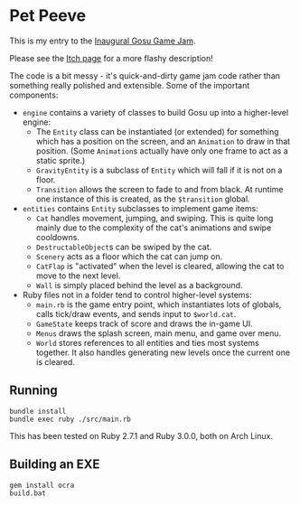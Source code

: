 # Pet Peeve

This is my entry to the [Inaugural Gosu Game Jam](https://itch.io/jam/gosu-game-jam).

Please see the [Itch page](https://orangeflash81.itch.io/pet-peeve) for a more
flashy description!

The code is a bit messy - it's quick-and-dirty game jam code rather than
something really polished and extensible. Some of the important components:

- `engine` contains a variety of classes to build Gosu up into a higher-level
  engine:
  - The `Entity` class can be instantiated (or extended) for something which
    has a position on the screen, and an `Animation` to draw in that position.
    (Some `Animation`s actually have only one frame to act as a static sprite.)
  - `GravityEntity` is a subclass of `Entity` which will fall if it is not on
    a floor.
  - `Transition` allows the screen to fade to and from black. At runtime one
    instance of this is created, as the `$transition` global.
- `entities` contains `Entity` subclasses to implement game items:
  - `Cat` handles movement, jumping, and swiping. This is quite long mainly due
    to the complexity of the cat's animations and swipe cooldowns.
  - `DestructableObject`s can be swiped by the cat.
  - `Scenery` acts as a floor which the cat can jump on.
  - `CatFlap` is "activated" when the level is cleared, allowing the cat to
    move to the next level.
  - `Wall` is simply placed behind the level as a background.
- Ruby files not in a folder tend to control higher-level systems:
  - `main.rb` is the game entry point, which instantiates lots of globals,
    calls tick/draw events, and sends input to `$world.cat`.
  - `GameState` keeps track of score and draws the in-game UI.
  - `Menus` draws the splash screen, main menu, and game over menu.
  - `World` stores references to all entities and ties most systems together.
    It also handles generating new levels once the current one is cleared. 

## Running

```
bundle install
bundle exec ruby ./src/main.rb
```

This has been tested on Ruby 2.7.1 and Ruby 3.0.0, both on Arch Linux.

## Building an EXE

```
gem install ocra
build.bat
```
